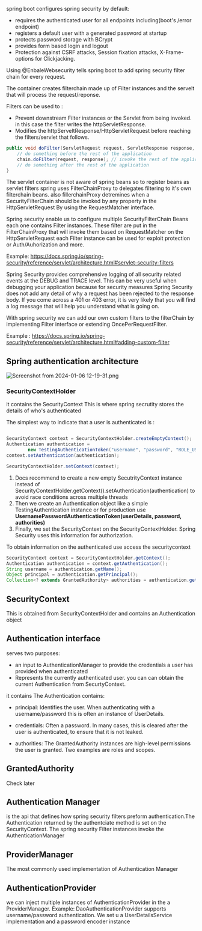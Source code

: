 spring boot configures spring security by default:
* requires the authenticated user for all endpoints including(boot's /error endpoint)
* registers a default user with a generated password at startup 
* protects password storage with BCrypt
* provides form based login and logout
*  Protection against CSRF attacks, Session fixation attacks, X-Frame-options for Clickjacking.

Using @EnbaleWebsecurity tells spring boot to add spring security filter chain for every request.

The container creates filterchain made up of Filter instances and the servelt that will process the request/reponse.

 Filters can be used to :
 * Prevent downstream Filter instances or the Servlet from being invoked. in this case the filter writes the httpServletResponse.
 * Modifies the httpServeltResponse/HttpServletRequest before reaching the filters/servlet that follows.
```Java
public void doFilter(ServletRequest request, ServletResponse response, FilterChain chain) {
	// do something before the rest of the application
    chain.doFilter(request, response); // invoke the rest of the application
    // do something after the rest of the application
}

```

The servlet container is not aware of spring beans so to register beans as servlet filters spring uses FilterChainProxy to delegates filtering to it's own filterchain beans.
also fillerchainProxy detremines when a SecurityFilterChain should be invoked by any property in the HttpServletRequest By using the RequestMatcher interface.

Spring security enable us to configure multiple SecurityFilterChain Beans each one contains Filter instances.
These filter are put in the FilterChainProxy that will invoke them based on RequestMatcher on the HttpServletRequest
each Filter instance can be used for exploit protection or Auth/Auhorization and more.

Example: https://docs.spring.io/spring-security/reference/servlet/architecture.html#servlet-security-filters

Spring Security provides comprehensive logging of all security related events at the DEBUG and TRACE level. This can be very useful when debugging your application because for security measures Spring Security does not add any detail of why a request has been rejected to the response body. If you come across a 401 or 403 error, it is very likely that you will find a log message that will help you understand what is going on.

With spring security we can add our own custom filters to the filterChain by implementing Filter interface or extending OncePerRequestFilter.

Example : https://docs.spring.io/spring-security/reference/servlet/architecture.html#adding-custom-filter

 ## Spring authentication architecture
 ![Screenshot from 2024-01-06 12-19-31.png](..%2F..%2F..%2F..%2FPictures%2FScreenshots%2FScreenshot%20from%202024-01-06%2012-19-31.png)
 ### SecurityContextHolder
it contains the SecurityContext
This is where spring secrutity stores the details of who's authenticated 

The simplest way to indicate that a user is authenticated is :

```java

SecurityContext context = SecurityContextHolder.createEmptyContext();
Authentication authentication =
        new TestingAuthenticationToken("username", "password", "ROLE_USER"); 
context.setAuthentication(authentication);

SecurityContextHolder.setContext(context);

```
1. Docs recommend to create a new empty SecutrityContext instance instead of  SecurityContextHolder.getContext().setAuthentication(authentication) to avoid race conditions across multiple threads
2. Then we create an Authentication object like a simple TestingAuthentication instance or for production use **UsernamePasswordAuthenticationToken(userDetails, password, authorities)**
3. 	Finally, we set the SecurityContext on the SecurityContextHolder. Spring Security uses this information for authorization.


To obtain information on the authenticated use access the securitycontext

```java
SecurityContext context = SecurityContextHolder.getContext();
Authentication authentication = context.getAuthentication();
String username = authentication.getName();
Object principal = authentication.getPrincipal();
Collection<? extends GrantedAuthority> authorities = authentication.getAuthorities();
```

## SecurityContext
This is obtained from SecurityContextHolder and contains an Authentication object


## Authentication interface 

serves two purposes: 
* an input to AuthenticationManager to provide the credentials a user has provided when authenticated
* Represents the currently authenticated user. you can can obtain the current Authentication from SecurtyContext.

it contains
The Authentication contains:

* principal: Identifies the user. When authenticating with a username/password this is often an instance of UserDetails.

* credentials: Often a password. In many cases, this is cleared after the user is authenticated, to ensure that it is not leaked.

* authorities: The GrantedAuthority instances are high-level permissions the user is granted. Two examples are roles and scopes.
## GrantedAuthority
Check later
## Authentication Manager
is the api that defines how spring security filters preform authentication.The Authentication returned by the authentciate method is set on the SecurityContext.
The spring security Filter instances invoke the AuthenticationManager 
## ProviderManager 
The most commonly used implementation of Authentication Manager
## AuthenticationProvider
we can inject multiple instances of AuthenticationProvider in the a ProviderManager.
Example: DaoAuthenticationProvider supports username/password authentication.
We set u a UserDetailsService implementation and a password encoder instance
